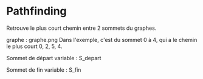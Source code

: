# Pathfinding

Retrouve le plus court chemin entre 2 sommets du graphes.

graphe : graphe.png
Dans l'exemple, c'est du sommet 0 à 4, qui a le chemin le plus court 0, 2, 5, 4.

Sommet de départ variable : S_depart

Sommet de fin variable    : S_fin


